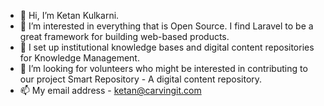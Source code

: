 - 👋 Hi, I’m Ketan Kulkarni.
- 👀 I’m interested in everything that is Open Source. I find Laravel to be a great framework for building web-based products.
- 🌱 I set up institutional knowledge bases and digital content repositories for Knowledge Management.
- 💞️ I’m looking for volunteers who might be interested in contributing to our project Smart Repository - A digital content repository.
- 📫 My email address - ketan@carvingit.com

<!---
ketan404/ketan404 is a ✨ special ✨ repository because its `README.md` (this file) appears on your GitHub profile.
You can click the Preview link to take a look at your changes.
--->
